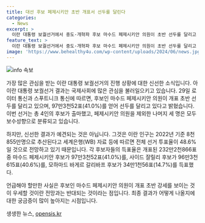 ```yaml
---
title: 대선 후보 페제시키안 초반 개표서 선두를 달린다
categories:
  - News
excerpt: >
  이란 대통령 보궐선거에서 중도·개혁파 후보 마수드 페제시키안 의원이 초반 선두를 달리고 있다. 내무부에 따르면 현재 페제시키안 후보가 41.0%의 득표율을 기록해 선두를 유지 중이며, 이에 보수 후보 우세 전망과는 달리 강세를 보이고 있다. 이번 선거에는 8천855만명으로 추산되는 인구 중 48.6%의 투표율이 예상되며, 페제시키안 이외에 나머지 후보들은 모두 보수성향으로 분류된다.
feature_text: >
  이란 대통령 보궐선거에서 중도·개혁파 후보 마수드 페제시키안 의원이 초반 선두를 달리고 있다. 내무부에 따르면 현재 페제시키안 후보가 41.0%의 득표율을 기록해 선두를 유지 중이며, 이에 보수 후보 우세 전망과는 달리 강세를 보이고 있다. 이번 선거에는 8천855만명으로 추산되는 인구 중 48.6%의 투표율이 예상되며, 페제시키안 이외에 나머지 후보들은 모두 보수성향으로 분류된다.
image: 'https://www.behealthy4u.com/wp-content/uploads/2024/06/news.jpg'
---
```


<p><img src="https://www.behealthy4u.com/wp-content/uploads/2024/06/news.jpg" alt="info 속보" /></p>

<p>가장 많은 관심을 받는 이란 대통령 보궐선거의 진행 상황에 대한 신선한 소식입니다. 아이란 대통령 보궐선거 결과는 국제사회에 많은 관심을 불러일으키고 있습니다. 29일 로이터 통신과 스푸트니크 통신에 따르면, 후보인 마수드 페제시키안 의원이 개표 초반 선두를 달리고 있으며, 97만3천52표(41.0%)를 얻어 선두를 달리고 있다고 밝혔습니다. 이번 선거는 총 4인의 후보가 출마했고, 페제시키안 의원을 제외한 나머지 세 명은 모두 보수성향으로 분류되고 있습니다.</p>

<p>하지만, 신선한 결과가 예견되는 것은 아닙니다. 그것은 이란 인구는 2022년 기준 8천855만명으로 추산된다고 세계은행(WB) 자료 등에 따르면 전체 선거 투표율이 48.6%일 것으로 전망하고 있기 때문입니다. 각 후보자들의 득표율은 개표된 232만2천866표 중 마수드 페제시키안 후보가 97만3천52표(41.0%)를, 사이드 잘릴리 후보가 96만3천615표(40.6%)를, 모하마드 바게르 갈리바프 후보가 34만1천56표(14.7%)를 득표했다.</p>

<p>언급해야 할만한 사실은 후보인 마수드 페제시키안 의원이 개표 초반 강세를 보이는 것이 우세할 것이란 전망과는 반대되는 것이라는 점입니다. 최종 결과가 어떻게 나올지에 대한 궁금증이 많이 높아지는 시점입니다.</p>
생생한 뉴스, <a href="https://opensis.kr" rel="dofollow">opensis.kr</a>


